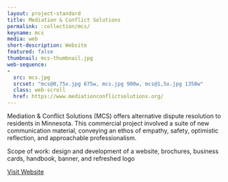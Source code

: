 ```yaml
---
layout: project-standard
title: Mediation & Conflict Solutions
permalink: :collection/mcs/
keyname: mcs
media: web
short-description: Website
featured: false
thumbnail: mcs-thumbnail.jpg
web-sequence: 
- 
  src: mcs.jpg
  srcset: "mcs@0,75x.jpg 675w, mcs.jpg 900w, mcs@1,5x.jpg 1350w"
  class: web-scroll
  href: https://www.mediationconflictsolutions.org/
---
```


Mediation & Conflict Solutions (MCS) offers alternative dispute resolution to residents in Minnesota. This commercial project involved a suite of new communication material, conveying an ethos of empathy, safety, optimistic reflection, and approachable professionalism.

Scope of work: design and development of a website, brochures, business cards, handbook, banner, and refreshed logo

<a class="learn-more" href="https://amsale.com" target="_blank">Visit Website<span class="lg-right-arrow"></span></a> 
